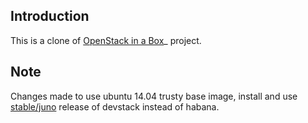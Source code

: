 Introduction
------------



This is a clone of [OpenStack in a Box](https://github.com/TelekomLabs/vagrant-devstack)_ project. 

Note
----
Changes made to use ubuntu 14.04 trusty base image, install and use [stable/juno](http://www.openstack.org/software/juno/) release of devstack instead of habana.

